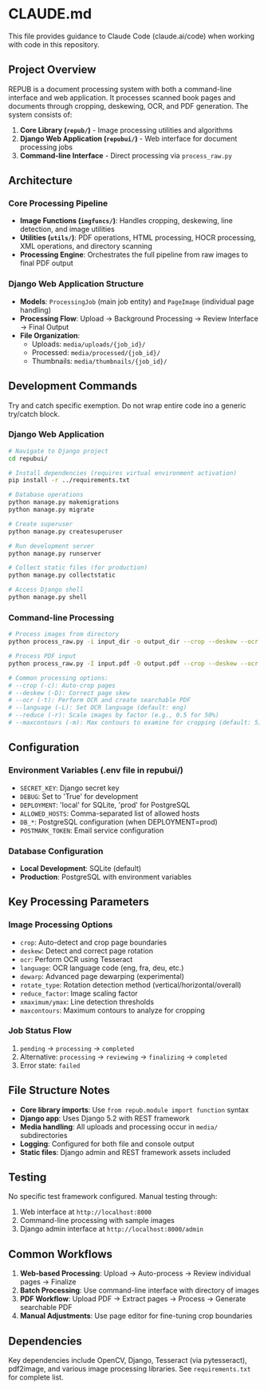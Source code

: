 # CLAUDE.md

This file provides guidance to Claude Code (claude.ai/code) when working with code in this repository.

## Project Overview

REPUB is a document processing system with both a command-line interface and web application. It processes scanned book pages and documents through cropping, deskewing, OCR, and PDF generation. The system consists of:

1. **Core Library (`repub/`)** - Image processing utilities and algorithms
2. **Django Web Application (`repubui/`)** - Web interface for document processing jobs
3. **Command-line Interface** - Direct processing via `process_raw.py`

## Architecture

### Core Processing Pipeline
- **Image Functions (`imgfuncs/`)**: Handles cropping, deskewing, line detection, and image utilities
- **Utilities (`utils/`)**: PDF operations, HTML processing, HOCR processing, XML operations, and directory scanning
- **Processing Engine**: Orchestrates the full pipeline from raw images to final PDF output

### Django Web Application Structure
- **Models**: `ProcessingJob` (main job entity) and `PageImage` (individual page handling)
- **Processing Flow**: Upload → Background Processing → Review Interface → Final Output
- **File Organization**: 
  - Uploads: `media/uploads/{job_id}/`
  - Processed: `media/processed/{job_id}/`
  - Thumbnails: `media/thumbnails/{job_id}/`

## Development Commands
Try and catch specific exemption. Do not wrap entire code ino a generic try/catch block.

### Django Web Application
```bash
# Navigate to Django project
cd repubui/

# Install dependencies (requires virtual environment activation)
pip install -r ../requirements.txt

# Database operations
python manage.py makemigrations
python manage.py migrate

# Create superuser
python manage.py createsuperuser

# Run development server
python manage.py runserver

# Collect static files (for production)
python manage.py collectstatic

# Access Django shell
python manage.py shell
```

### Command-line Processing
```bash
# Process images from directory
python process_raw.py -i input_dir -o output_dir --crop --deskew --ocr

# Process PDF input
python process_raw.py -I input.pdf -O output.pdf --crop --deskew --ocr

# Common processing options:
# --crop (-c): Auto-crop pages
# --deskew (-D): Correct page skew
# --ocr (-t): Perform OCR and create searchable PDF
# --language (-L): Set OCR language (default: eng)
# --reduce (-r): Scale images by factor (e.g., 0.5 for 50%)
# --maxcontours (-m): Max contours to examine for cropping (default: 5)
```

## Configuration

### Environment Variables (.env file in repubui/)
- `SECRET_KEY`: Django secret key
- `DEBUG`: Set to 'True' for development
- `DEPLOYMENT`: 'local' for SQLite, 'prod' for PostgreSQL
- `ALLOWED_HOSTS`: Comma-separated list of allowed hosts
- `DB_*`: PostgreSQL configuration (when DEPLOYMENT=prod)
- `POSTMARK_TOKEN`: Email service configuration

### Database Configuration
- **Local Development**: SQLite (default)
- **Production**: PostgreSQL with environment variables

## Key Processing Parameters

### Image Processing Options
- `crop`: Auto-detect and crop page boundaries
- `deskew`: Detect and correct page rotation
- `ocr`: Perform OCR using Tesseract
- `language`: OCR language code (eng, fra, deu, etc.)
- `dewarp`: Advanced page dewarping (experimental)
- `rotate_type`: Rotation detection method (vertical/horizontal/overall)
- `reduce_factor`: Image scaling factor
- `xmaximum/ymax`: Line detection thresholds
- `maxcontours`: Maximum contours to analyze for cropping

### Job Status Flow
1. `pending` → `processing` → `completed`
2. Alternative: `processing` → `reviewing` → `finalizing` → `completed`
3. Error state: `failed`

## File Structure Notes

- **Core library imports**: Use `from repub.module import function` syntax
- **Django app**: Uses Django 5.2 with REST framework
- **Media handling**: All uploads and processing occur in `media/` subdirectories
- **Logging**: Configured for both file and console output
- **Static files**: Django admin and REST framework assets included

## Testing

No specific test framework configured. Manual testing through:
1. Web interface at `http://localhost:8000`
2. Command-line processing with sample images
3. Django admin interface at `http://localhost:8000/admin`

## Common Workflows

1. **Web-based Processing**: Upload → Auto-process → Review individual pages → Finalize
2. **Batch Processing**: Use command-line interface with directory of images
3. **PDF Workflow**: Upload PDF → Extract pages → Process → Generate searchable PDF
4. **Manual Adjustments**: Use page editor for fine-tuning crop boundaries

## Dependencies

Key dependencies include OpenCV, Django, Tesseract (via pytesseract), pdf2image, and various image processing libraries. See `requirements.txt` for complete list.
